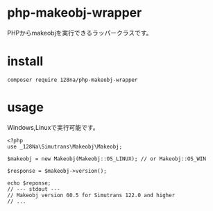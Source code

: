 # php-makeobj-wrapper

PHPからmakeobjを実行できるラッパークラスです。

# install

```
composer require 128na/php-makeobj-wrapper
```

# usage

Windows,Linuxで実行可能です。

```
<?php
use _128Na\Simutrans\Makeobj\Makeobj;

$makeobj = new Makeobj(Makeobj::OS_LINUX); // or Makeobj::OS_WIN

$response = $makeobj->version();

echo $reponse;
// --- stdout ---
// Makeobj version 60.5 for Simutrans 122.0 and higher
// ...
```
